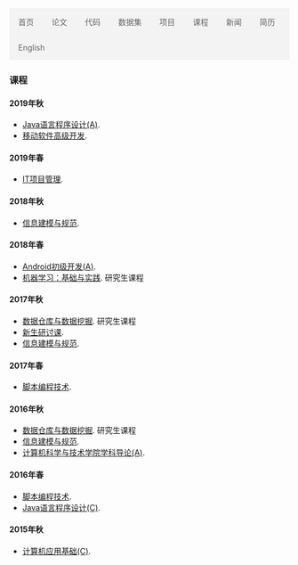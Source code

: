 <ul style="list-style-type: none;
  margin: 0;
  padding: 0;
  overflow: hidden;
  border: 0px solid #e7e7e7;
  background-color: #f3f3f3;">
  <li style="float: left;"><a style="display: block;
  color: #666;
  text-align: center;
  padding: 14px 16px;
  text-decoration: none;" href="index-cn.html">首页</a></li>
  <li style="float: left;"><a style="display: block;
  color: #666;
  text-align: center;
  padding: 14px 16px;
  text-decoration: none;" href="publications-cn.html">论文</a></li>
  <li style="float: left;"><a style="display: block;
  color: #666;
  text-align: center;
  padding: 14px 16px;
  text-decoration: none;" href="codes-cn.html">代码</a></li>
  <li style="float: left;"><a style="display: block;
  color: #666;
  text-align: center;
  padding: 14px 16px;
  text-decoration: none;" href="datasets-cn.html">数据集</a></li>
  <li style="float: left;"><a style="display: block;
  color: #666;
  text-align: center;
  padding: 14px 16px;
  text-decoration: none;" href="projects-cn.html">项目</a></li>
  <li style="float: left;"><a style="display: block;
  color: #666;
  text-align: center;
  padding: 14px 16px;
  text-decoration: none;" href="courses-cn.html">课程</a></li>
  <li style="float: left;"><a style="display: block;
  color: #666;
  text-align: center;
  padding: 14px 16px;
  text-decoration: none;" href="news-cn.html">新闻</a></li>
  <li style="float: left;"><a style="display: block;
  color: #666;
  text-align: center;
  padding: 14px 16px;
  text-decoration: none;" href="cv-cn.html">简历</a></li>
  <li style="float: left;"><a style="display: block;
  color: #666;
  text-align: center;
  padding: 14px 16px;
  text-decoration: none;" href="./">English</a></li>
</ul>

### 课程

#### 2019年秋
* [Java语言程序设计(A)](courses/2019Fall-JavaProgramming-cn.html). 
* [移动软件高级开发](courses/2019Fall-MobileSoftwareAdvancedDevelopment-cn.html). 

#### 2019年春
* [IT项目管理](courses/2019Spring-InformationTechnologyProjectManagement-cn.html). 

#### 2018年秋
* [信息建模与规范](courses/2018Fall-InformationModellingAndSpecification-cn.html). 

#### 2018年春
* [Android初级开发(A)](courses/2018Spring-AndroidProgramming-cn.html). 
* [机器学习：基础与实践](courses/2018Spring-MachineLearning-cn.html). 研究生课程

#### 2017年秋
* [数据仓库与数据挖掘](courses/2017Fall-DataMining-cn.html). 研究生课程
* [新生研讨课](courses/2017Fall-FreshmanSeminar-cn.html). 
* [信息建模与规范](courses/2017Fall-InformationModellingAndSpecification-cn.html). 

#### 2017年春
* [脚本编程技术](courses/2017Spring-ScriptProgramming-cn.html). 

#### 2016年秋
* [数据仓库与数据挖掘](courses/2016Fall-DataMining-cn.html). 研究生课程
* [信息建模与规范](courses/2016Fall-InformationModellingAndSpecification-cn.html). 
* [计算机科学与技术学院学科导论(A)](courses/2016Fall-IntroductionToSoftwareEngineering-cn.html). 

#### 2016年春
* [脚本编程技术](courses/2016Spring-ScriptProgramming-cn.html). 
* [Java语言程序设计(C)](courses/2016Spring-JavaProgramming-cn.html). 

#### 2015年秋
* [计算机应用基础(C)](courses/2015Fall-IntroductionToComputer-cn.html). 

